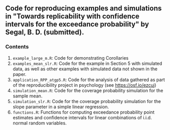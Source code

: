 ## Code for reproducing examples and simulations in "Towards replicability with confidence intervals for the exceedance probability" by Segal, B. D. (submitted).

### Contents

1. `example_large_m.R`: Code for demonstrating Corollaries
2. `examples_mean_slr.R`: Code for the example in Section 5 with simulated data, as well as other examples with simulated data not shown in the paper.
3. `application_RPP_atgp5.R`: Code for the analysis of data gathered as part of the reproducibility project in psychology (see https://osf.io/ezcuj)
4. `simulation_mean.R`: Code for the coverage probability simulation for the sample mean.
5. `simulation_slr.R`: Code for the coverage probability simulation for the slope parameter in a simple linear regression.
6. `functions.R`: Functions for computing exceedance probability point estimates and confidence intervals for linear combinations of i.i.d. normal random variables.